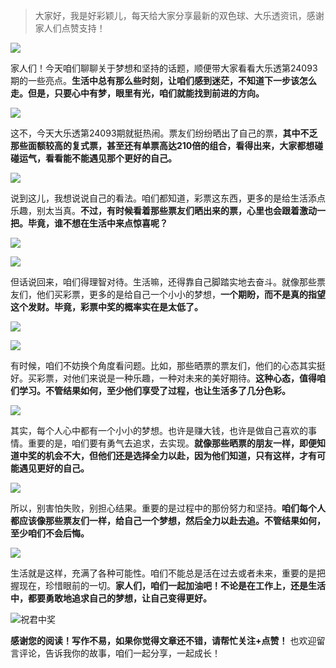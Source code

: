 > 大家好，我是好彩颖儿，每天给大家分享最新的双色球、大乐透资讯，感谢家人们点赞支持！

![](https://cdn.jsdelivr.net/gh/wangwenjie1314/PicCDN/2024-7-12/1720763627240-image.png)


家人们！今天咱们聊聊关于梦想和坚持的话题，顺便带大家看看大乐透第24093期的一些亮点。**生活中总有那么些时刻，让咱们感到迷茫，不知道下一步该怎么走。但是，只要心中有梦，眼里有光，咱们就能找到前进的方向。**


![](https://cdn.jsdelivr.net/gh/wangwenjie1314/PicCDN/2024-8-12/1723444518849-image.png)


这不，今天大乐透第24093期就挺热闹。票友们纷纷晒出了自己的票，**其中不乏那些面额较高的复式票，甚至还有单票高达210倍的组合，看得出来，大家都想碰碰运气，看看能不能遇见那个更好的自己。**

![](https://cdn.jsdelivr.net/gh/wangwenjie1314/PicCDN/2024-8-12/1723444505645-image.png)



说到这儿，我想说说自己的看法。咱们都知道，彩票这东西，更多的是给生活添点乐趣，别太当真。**不过，有时候看着那些票友们晒出来的票，心里也会跟着激动一把。毕竟，谁不想在生活中来点惊喜呢？**


![](https://cdn.jsdelivr.net/gh/wangwenjie1314/PicCDN/2024-8-12/1723444555486-image.png)

![](https://cdn.jsdelivr.net/gh/wangwenjie1314/PicCDN/2024-8-12/1723444551570-image.png)


但话说回来，咱们得理智对待。生活嘛，还得靠自己脚踏实地去奋斗。就像那些票友们，他们买彩票，更多的是给自己一个小小的梦想，**一个期盼，而不是真的指望这个发财。毕竟，彩票中奖的概率实在是太低了。**

![](https://cdn.jsdelivr.net/gh/wangwenjie1314/PicCDN/2024-8-12/1723444560898-image.png)

![](https://cdn.jsdelivr.net/gh/wangwenjie1314/PicCDN/2024-8-12/1723444565633-image.png)


有时候，咱们不妨换个角度看问题。比如，那些晒票的票友们，他们的心态其实挺好。买彩票，对他们来说是一种乐趣，一种对未来的美好期待。**这种心态，值得咱们学习。不管结果如何，至少他们享受了过程，也让生活多了几分色彩。**

![](https://cdn.jsdelivr.net/gh/wangwenjie1314/PicCDN/2024-8-12/1723444574687-image.png)


其实，每个人心中都有一个小小的梦想。也许是赚大钱，也许是做自己喜欢的事情。重要的是，咱们要有勇气去追求，去实现。**就像那些晒票的朋友一样，即便知道中奖的机会不大，但他们还是选择全力以赴，因为他们知道，只有这样，才有可能遇见更好的自己。**

![](https://cdn.jsdelivr.net/gh/wangwenjie1314/PicCDN/2024-8-12/1723444570946-image.png)

所以，别害怕失败，别担心结果。重要的是过程中的那份努力和坚持。**咱们每个人都应该像那些票友们一样，给自己一个梦想，然后全力以赴去追。不管结果如何，至少咱们不会后悔。**


![](https://cdn.jsdelivr.net/gh/wangwenjie1314/PicCDN/2024-8-12/1723444582608-image.png)


生活就是这样，充满了各种可能性。咱们不能总是活在过去或者未来，重要的是把握现在，珍惜眼前的一切。**家人们，咱们一起加油吧！不论是在工作上，还是生活中，都要勇敢地追求自己的梦想，让自己变得更好。**


![祝君中奖](https://cdn.jsdelivr.net/gh/wangwenjie1314/PicCDN/2024-8-12/1723444655078-image.png)


**感谢您的阅读！写作不易，如果你觉得文章还不错，请帮忙关注+点赞！** 也欢迎留言评论，告诉我你的故事，咱们一起分享，一起成长！

